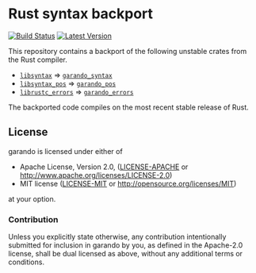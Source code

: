 Rust syntax backport
====================

[![Build Status](https://api.travis-ci.org/JohnTitor/garando.png?branch=master)](https://travis-ci.org/JohnTitor/garando)
[![Latest Version](https://img.shields.io/crates/v/garando_syntax.svg)](https://crates.io/crates/garando_syntax)

This repository contains a backport of the following unstable crates from the
Rust compiler.

- [`libsyntax`] => [`garando_syntax`]
- [`libsyntax_pos`] => [`garando_pos`]
- [`librustc_errors`] => [`garando_errors`]

[`libsyntax`]: https://github.com/rust-lang/rust/tree/master/src/libsyntax
[`garando_syntax`]: https://docs.rs/garando_syntax
[`libsyntax_pos`]: https://github.com/rust-lang/rust/tree/master/src/libsyntax_pos
[`garando_pos`]: https://docs.rs/garando_pos
[`librustc_errors`]: https://github.com/rust-lang/rust/tree/master/src/librustc_errors
[`garando_errors`]: https://docs.rs/garando_errors

The backported code compiles on the most recent stable release of Rust.

## License

garando is licensed under either of

 * Apache License, Version 2.0, ([LICENSE-APACHE](LICENSE-APACHE) or
   http://www.apache.org/licenses/LICENSE-2.0)
 * MIT license ([LICENSE-MIT](LICENSE-MIT) or
   http://opensource.org/licenses/MIT)

at your option.

### Contribution

Unless you explicitly state otherwise, any contribution intentionally submitted
for inclusion in garando by you, as defined in the Apache-2.0 license, shall be
dual licensed as above, without any additional terms or conditions.
